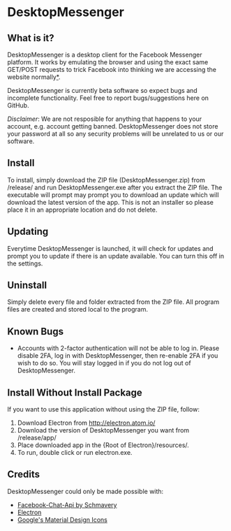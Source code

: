 # DesktopMessenger

## What is it?
DesktopMessenger is a desktop client for the Facebook Messenger platform. It works by emulating the browser and using the exact same GET/POST requests to trick Facebook into thinking we are accessing the website normally[*](https://github.com/Schmavery/facebook-chat-api).

DesktopMessenger is currently beta software so expect bugs and incomplete functionality. Feel free to report bugs/suggestions here on GitHub.

*Disclaimer*: We are not resposible for anything that happens to your account, e.g. account getting banned. DesktopMessenger does not store your password at all so any security problems will be unrelated to us or our software.

## Install
To install, simply download the ZIP file (DesktopMessenger.zip) from /release/ and run DesktopMessenger.exe after you extract the ZIP file. 
The executable will prompt may prompt you to download an update which will download the latest version of the app.
This is not an installer so please place it in an appropriate location and do not delete.

## Updating
Everytime DesktopMessenger is launched, it will check for updates and prompt you to update if there is an update available. 
You can turn this off in the settings.

## Uninstall
Simply delete every file and folder extracted from the ZIP file. 
All program files are created and stored local to the program.

## Known Bugs
* Accounts with 2-factor authentication will not be able to log in. 
  Please disable 2FA, log in with DesktopMessenger, then re-enable 2FA if you wish to do so.
  You will stay logged in if you do not log out of DesktopMessenger.

## Install Without Install Package
If you want to use this application without using the ZIP file, follow:

   1. Download Electron from http://electron.atom.io/
   2. Download the version of DesktopMessenger you want from /release/app/
   3. Place downloaded app in the {Root of Electron}/resources/.
   4. To run, double click or run electron.exe.

## Credits
DesktopMessenger could only be made possible with:

   * [Facebook-Chat-Api by Schmavery](https://github.com/Schmavery/facebook-chat-api)
   * [Electron](http://electron.atom.io/)
   * [Google's Material Design Icons](https://material.io/icons/)
